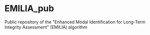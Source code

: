 # EMILIA_pub
Public repository of the "Enhanced Modal Identification for Long-Term Integrity Assessment" (EMILIA) algorithm
